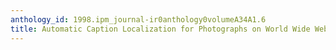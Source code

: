 ```yaml
---
anthology_id: 1998.ipm_journal-ir0anthology0volumeA34A1.6
title: Automatic Caption Localization for Photographs on World Wide Web Pages
---
```

